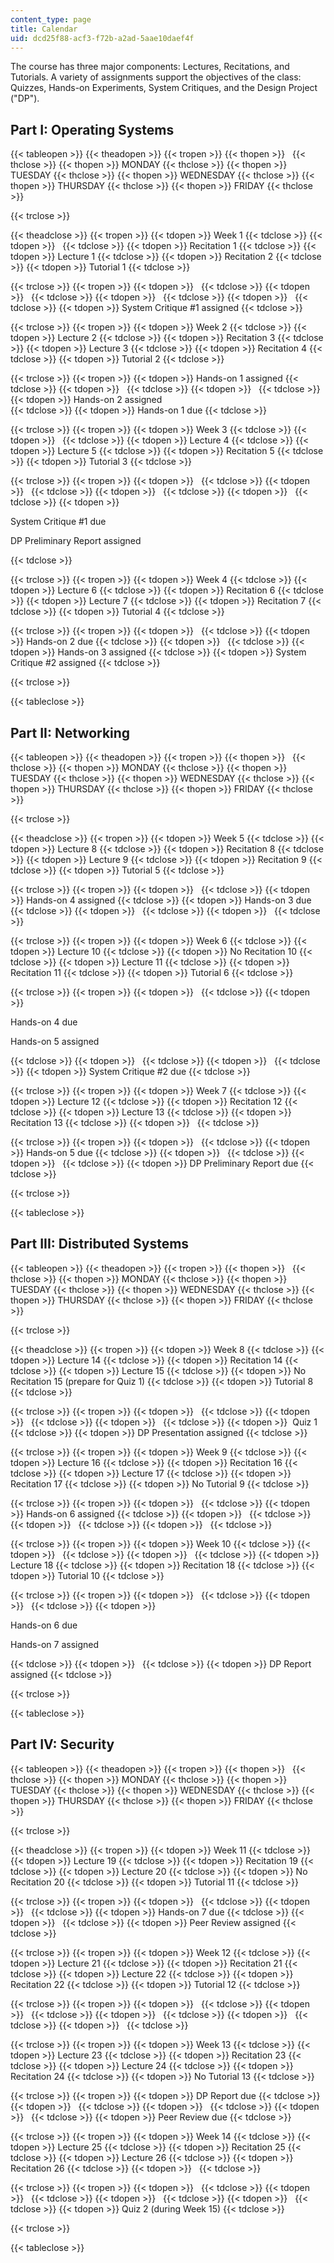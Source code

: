 ```yaml
---
content_type: page
title: Calendar
uid: dcd25f88-acf3-f72b-a2ad-5aae10daef4f
---
```


The course has three major components: Lectures, Recitations, and Tutorials. A variety of assignments support the objectives of the class: Quizzes, Hands-on Experiments, System Critiques, and the Design Project ("DP").

Part I: Operating Systems
-------------------------

{{< tableopen >}}
{{< theadopen >}}
{{< tropen >}}
{{< thopen >}}
 
{{< thclose >}}
{{< thopen >}}
MONDAY
{{< thclose >}}
{{< thopen >}}
TUESDAY
{{< thclose >}}
{{< thopen >}}
WEDNESDAY
{{< thclose >}}
{{< thopen >}}
THURSDAY
{{< thclose >}}
{{< thopen >}}
FRIDAY
{{< thclose >}}

{{< trclose >}}

{{< theadclose >}}
{{< tropen >}}
{{< tdopen >}}
Week 1
{{< tdclose >}}
{{< tdopen >}}
 
{{< tdclose >}}
{{< tdopen >}}
Recitation 1
{{< tdclose >}}
{{< tdopen >}}
Lecture 1
{{< tdclose >}}
{{< tdopen >}}
Recitation 2
{{< tdclose >}}
{{< tdopen >}}
Tutorial 1
{{< tdclose >}}

{{< trclose >}}
{{< tropen >}}
{{< tdopen >}}
 
{{< tdclose >}}
{{< tdopen >}}
 
{{< tdclose >}}
{{< tdopen >}}
 
{{< tdclose >}}
{{< tdopen >}}
 
{{< tdclose >}}
{{< tdopen >}}
System Critique #1 assigned
{{< tdclose >}}

{{< trclose >}}
{{< tropen >}}
{{< tdopen >}}
Week 2
{{< tdclose >}}
{{< tdopen >}}
Lecture 2
{{< tdclose >}}
{{< tdopen >}}
Recitation 3
{{< tdclose >}}
{{< tdopen >}}
Lecture 3
{{< tdclose >}}
{{< tdopen >}}
Recitation 4
{{< tdclose >}}
{{< tdopen >}}
Tutorial 2
{{< tdclose >}}

{{< trclose >}}
{{< tropen >}}
{{< tdopen >}}
Hands-on 1 assigned
{{< tdclose >}}
{{< tdopen >}}
 
{{< tdclose >}}
{{< tdopen >}}
 
{{< tdclose >}}
{{< tdopen >}}
Hands-on 2 assigned  
{{< tdclose >}}
{{< tdopen >}}
Hands-on 1 due
{{< tdclose >}}

{{< trclose >}}
{{< tropen >}}
{{< tdopen >}}
Week 3
{{< tdclose >}}
{{< tdopen >}}
 
{{< tdclose >}}
{{< tdopen >}}
Lecture 4
{{< tdclose >}}
{{< tdopen >}}
Lecture 5
{{< tdclose >}}
{{< tdopen >}}
Recitation 5
{{< tdclose >}}
{{< tdopen >}}
Tutorial 3
{{< tdclose >}}

{{< trclose >}}
{{< tropen >}}
{{< tdopen >}}
 
{{< tdclose >}}
{{< tdopen >}}
 
{{< tdclose >}}
{{< tdopen >}}
 
{{< tdclose >}}
{{< tdopen >}}
 
{{< tdclose >}}
{{< tdopen >}}


System Critique #1 due

DP Preliminary Report assigned


{{< tdclose >}}

{{< trclose >}}
{{< tropen >}}
{{< tdopen >}}
Week 4
{{< tdclose >}}
{{< tdopen >}}
Lecture 6
{{< tdclose >}}
{{< tdopen >}}
Recitation 6
{{< tdclose >}}
{{< tdopen >}}
Lecture 7
{{< tdclose >}}
{{< tdopen >}}
Recitation 7
{{< tdclose >}}
{{< tdopen >}}
Tutorial 4
{{< tdclose >}}

{{< trclose >}}
{{< tropen >}}
{{< tdopen >}}
 
{{< tdclose >}}
{{< tdopen >}}
Hands-on 2 due
{{< tdclose >}}
{{< tdopen >}}
 
{{< tdclose >}}
{{< tdopen >}}
Hands-on 3 assigned
{{< tdclose >}}
{{< tdopen >}}
System Critique #2 assigned
{{< tdclose >}}

{{< trclose >}}

{{< tableclose >}}

Part II: Networking
-------------------

{{< tableopen >}}
{{< theadopen >}}
{{< tropen >}}
{{< thopen >}}
 
{{< thclose >}}
{{< thopen >}}
MONDAY
{{< thclose >}}
{{< thopen >}}
TUESDAY
{{< thclose >}}
{{< thopen >}}
WEDNESDAY
{{< thclose >}}
{{< thopen >}}
THURSDAY
{{< thclose >}}
{{< thopen >}}
FRIDAY
{{< thclose >}}

{{< trclose >}}

{{< theadclose >}}
{{< tropen >}}
{{< tdopen >}}
Week 5
{{< tdclose >}}
{{< tdopen >}}
Lecture 8
{{< tdclose >}}
{{< tdopen >}}
Recitation 8
{{< tdclose >}}
{{< tdopen >}}
Lecture 9
{{< tdclose >}}
{{< tdopen >}}
Recitation 9
{{< tdclose >}}
{{< tdopen >}}
Tutorial 5
{{< tdclose >}}

{{< trclose >}}
{{< tropen >}}
{{< tdopen >}}
 
{{< tdclose >}}
{{< tdopen >}}
Hands-on 4 assigned
{{< tdclose >}}
{{< tdopen >}}
Hands-on 3 due
{{< tdclose >}}
{{< tdopen >}}
 
{{< tdclose >}}
{{< tdopen >}}
 
{{< tdclose >}}

{{< trclose >}}
{{< tropen >}}
{{< tdopen >}}
Week 6
{{< tdclose >}}
{{< tdopen >}}
Lecture 10
{{< tdclose >}}
{{< tdopen >}}
No Recitation 10
{{< tdclose >}}
{{< tdopen >}}
Lecture 11
{{< tdclose >}}
{{< tdopen >}}
Recitation 11
{{< tdclose >}}
{{< tdopen >}}
Tutorial 6
{{< tdclose >}}

{{< trclose >}}
{{< tropen >}}
{{< tdopen >}}
 
{{< tdclose >}}
{{< tdopen >}}


Hands-on 4 due

Hands-on 5 assigned


{{< tdclose >}}
{{< tdopen >}}
 
{{< tdclose >}}
{{< tdopen >}}
 
{{< tdclose >}}
{{< tdopen >}}
System Critique #2 due
{{< tdclose >}}

{{< trclose >}}
{{< tropen >}}
{{< tdopen >}}
Week 7
{{< tdclose >}}
{{< tdopen >}}
Lecture 12
{{< tdclose >}}
{{< tdopen >}}
Recitation 12
{{< tdclose >}}
{{< tdopen >}}
Lecture 13
{{< tdclose >}}
{{< tdopen >}}
Recitation 13
{{< tdclose >}}
{{< tdopen >}}
 
{{< tdclose >}}

{{< trclose >}}
{{< tropen >}}
{{< tdopen >}}
 
{{< tdclose >}}
{{< tdopen >}}
Hands-on 5 due
{{< tdclose >}}
{{< tdopen >}}
 
{{< tdclose >}}
{{< tdopen >}}
 
{{< tdclose >}}
{{< tdopen >}}
DP Preliminary Report due
{{< tdclose >}}

{{< trclose >}}

{{< tableclose >}}

Part III: Distributed Systems
-----------------------------

{{< tableopen >}}
{{< theadopen >}}
{{< tropen >}}
{{< thopen >}}
 
{{< thclose >}}
{{< thopen >}}
MONDAY
{{< thclose >}}
{{< thopen >}}
TUESDAY
{{< thclose >}}
{{< thopen >}}
WEDNESDAY
{{< thclose >}}
{{< thopen >}}
THURSDAY
{{< thclose >}}
{{< thopen >}}
FRIDAY
{{< thclose >}}

{{< trclose >}}

{{< theadclose >}}
{{< tropen >}}
{{< tdopen >}}
Week 8
{{< tdclose >}}
{{< tdopen >}}
Lecture 14
{{< tdclose >}}
{{< tdopen >}}
Recitation 14
{{< tdclose >}}
{{< tdopen >}}
Lecture 15
{{< tdclose >}}
{{< tdopen >}}
No Recitation 15 (prepare for Quiz 1)
{{< tdclose >}}
{{< tdopen >}}
Tutorial 8
{{< tdclose >}}

{{< trclose >}}
{{< tropen >}}
{{< tdopen >}}
 
{{< tdclose >}}
{{< tdopen >}}
 
{{< tdclose >}}
{{< tdopen >}}
 
{{< tdclose >}}
{{< tdopen >}}
 Quiz 1
{{< tdclose >}}
{{< tdopen >}}
DP Presentation assigned
{{< tdclose >}}

{{< trclose >}}
{{< tropen >}}
{{< tdopen >}}
Week 9
{{< tdclose >}}
{{< tdopen >}}
Lecture 16
{{< tdclose >}}
{{< tdopen >}}
Recitation 16
{{< tdclose >}}
{{< tdopen >}}
Lecture 17
{{< tdclose >}}
{{< tdopen >}}
Recitation 17
{{< tdclose >}}
{{< tdopen >}}
No Tutorial 9
{{< tdclose >}}

{{< trclose >}}
{{< tropen >}}
{{< tdopen >}}
 
{{< tdclose >}}
{{< tdopen >}}
Hands-on 6 assigned
{{< tdclose >}}
{{< tdopen >}}
 
{{< tdclose >}}
{{< tdopen >}}
 
{{< tdclose >}}
{{< tdopen >}}
 
{{< tdclose >}}

{{< trclose >}}
{{< tropen >}}
{{< tdopen >}}
Week 10
{{< tdclose >}}
{{< tdopen >}}
 
{{< tdclose >}}
{{< tdopen >}}
 
{{< tdclose >}}
{{< tdopen >}}
Lecture 18
{{< tdclose >}}
{{< tdopen >}}
Recitation 18
{{< tdclose >}}
{{< tdopen >}}
Tutorial 10
{{< tdclose >}}

{{< trclose >}}
{{< tropen >}}
{{< tdopen >}}
 
{{< tdclose >}}
{{< tdopen >}}
 
{{< tdclose >}}
{{< tdopen >}}


Hands-on 6 due

Hands-on 7 assigned


{{< tdclose >}}
{{< tdopen >}}
 
{{< tdclose >}}
{{< tdopen >}}
DP Report assigned
{{< tdclose >}}

{{< trclose >}}

{{< tableclose >}}

Part IV: Security
-----------------

{{< tableopen >}}
{{< theadopen >}}
{{< tropen >}}
{{< thopen >}}
 
{{< thclose >}}
{{< thopen >}}
MONDAY
{{< thclose >}}
{{< thopen >}}
TUESDAY
{{< thclose >}}
{{< thopen >}}
WEDNESDAY
{{< thclose >}}
{{< thopen >}}
THURSDAY
{{< thclose >}}
{{< thopen >}}
FRIDAY
{{< thclose >}}

{{< trclose >}}

{{< theadclose >}}
{{< tropen >}}
{{< tdopen >}}
Week 11
{{< tdclose >}}
{{< tdopen >}}
Lecture 19
{{< tdclose >}}
{{< tdopen >}}
Recitation 19
{{< tdclose >}}
{{< tdopen >}}
Lecture 20
{{< tdclose >}}
{{< tdopen >}}
No Recitation 20
{{< tdclose >}}
{{< tdopen >}}
Tutorial 11
{{< tdclose >}}

{{< trclose >}}
{{< tropen >}}
{{< tdopen >}}
 
{{< tdclose >}}
{{< tdopen >}}
 
{{< tdclose >}}
{{< tdopen >}}
Hands-on 7 due
{{< tdclose >}}
{{< tdopen >}}
 
{{< tdclose >}}
{{< tdopen >}}
Peer Review assigned
{{< tdclose >}}

{{< trclose >}}
{{< tropen >}}
{{< tdopen >}}
Week 12
{{< tdclose >}}
{{< tdopen >}}
Lecture 21
{{< tdclose >}}
{{< tdopen >}}
Recitation 21
{{< tdclose >}}
{{< tdopen >}}
Lecture 22
{{< tdclose >}}
{{< tdopen >}}
Recitation 22
{{< tdclose >}}
{{< tdopen >}}
Tutorial 12
{{< tdclose >}}

{{< trclose >}}
{{< tropen >}}
{{< tdopen >}}
 
{{< tdclose >}}
{{< tdopen >}}
 
{{< tdclose >}}
{{< tdopen >}}
 
{{< tdclose >}}
{{< tdopen >}}
 
{{< tdclose >}}
{{< tdopen >}}
 
{{< tdclose >}}

{{< trclose >}}
{{< tropen >}}
{{< tdopen >}}
Week 13
{{< tdclose >}}
{{< tdopen >}}
Lecture 23
{{< tdclose >}}
{{< tdopen >}}
Recitation 23
{{< tdclose >}}
{{< tdopen >}}
Lecture 24
{{< tdclose >}}
{{< tdopen >}}
Recitation 24
{{< tdclose >}}
{{< tdopen >}}
No Tutorial 13
{{< tdclose >}}

{{< trclose >}}
{{< tropen >}}
{{< tdopen >}}
DP Report due
{{< tdclose >}}
{{< tdopen >}}
 
{{< tdclose >}}
{{< tdopen >}}
 
{{< tdclose >}}
{{< tdopen >}}
 
{{< tdclose >}}
{{< tdopen >}}
Peer Review due
{{< tdclose >}}

{{< trclose >}}
{{< tropen >}}
{{< tdopen >}}
Week 14
{{< tdclose >}}
{{< tdopen >}}
Lecture 25
{{< tdclose >}}
{{< tdopen >}}
Recitation 25
{{< tdclose >}}
{{< tdopen >}}
Lecture 26
{{< tdclose >}}
{{< tdopen >}}
Recitation 26
{{< tdclose >}}
{{< tdopen >}}
 
{{< tdclose >}}

{{< trclose >}}
{{< tropen >}}
{{< tdopen >}}
 
{{< tdclose >}}
{{< tdopen >}}
 
{{< tdclose >}}
{{< tdopen >}}
 
{{< tdclose >}}
{{< tdopen >}}
 
{{< tdclose >}}
{{< tdopen >}}
Quiz 2 (during Week 15)
{{< tdclose >}}

{{< trclose >}}

{{< tableclose >}}